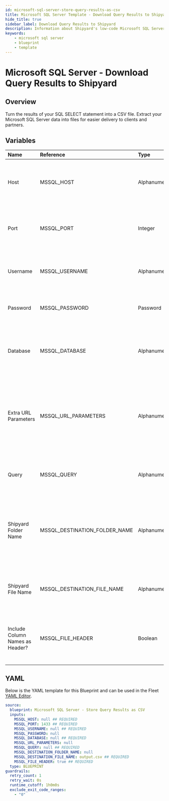```yaml
---
id: microsoft-sql-server-store-query-results-as-csv
title: Microsoft SQL Server Template - Download Query Results to Shipyard
hide_title: true
sidebar_label: Download Query Results to Shipyard
description: Information about Shipyard's low-code Microsoft SQL Server Download Query Results to Shipyard blueprint. Turn the results of your SQL SELECT statement into a CSV file. 
keywords:
    - microsoft sql server
    - blueprint
    - template
---
```


# Microsoft SQL Server - Download Query Results to Shipyard

## Overview
Turn the results of your SQL SELECT statement into a CSV file. Extract your Microsoft SQL Server data into files for easier delivery to clients and partners.

## Variables

| Name | Reference | Type | Required | Default | Options | Description |
|:-----|:----------|:-----|:---------|:--------|:--------|:------------|
| Host | MSSQL_HOST  | Alphanumeric |:white_check_mark: | - | - | The domain or the IP address of the database you want to connect to. |
| Port | MSSQL_PORT  | Integer |:white_check_mark: | `"1433"` | - | Number for the database port to connect to. Defaults to 1433. |
| Username | MSSQL_USERNAME  | Alphanumeric |:white_check_mark: | - | - | Name of the user to connect to the database with. |
| Password | MSSQL_PASSWORD  | Password |:heavy_minus_sign: | - | - | Password associated to the provided username. |
| Database | MSSQL_DATABASE  | Alphanumeric |:white_check_mark: | - | - | Name of the database in the Microsoft SQL Server to connect to. |
| Extra URL Parameters | MSSQL_URL_PARAMETERS  | Alphanumeric |:heavy_minus_sign: | - | - | Extra parameters that will be placed at the end of the connection string, after the "?". Must be separated by "&" |
| Query | MSSQL_QUERY  | Alphanumeric |:white_check_mark: | - | - | A SELECT statement that returns data. Formatting is ignored. |
| Shipyard Folder Name | MSSQL_DESTINATION_FOLDER_NAME  | Alphanumeric |:heavy_minus_sign: | - | - | The folder structure that you want your CSV to be created in. If left blank, the file will be created in the home directory. |
| Shipyard File Name | MSSQL_DESTINATION_FILE_NAME  | Alphanumeric |:white_check_mark: | `output.csv` | - | The file name that you want your generated CSV to have. |
| Include Column Names as Header? | MSSQL_FILE_HEADER  | Boolean |:white_check_mark: | `True` | - | If checked, your CSV file will include a header row with column names. |


## YAML
Below is the YAML template for this Blueprint and can be used in the Fleet [YAML Editor](../../reference/fleets/yaml-editor.md).
```yaml
source:
  blueprint: Microsoft SQL Server - Store Query Results as CSV
  inputs:
    MSSQL_HOST: null ## REQUIRED
    MSSQL_PORT: 1433 ## REQUIRED
    MSSQL_USERNAME: null ## REQUIRED
    MSSQL_PASSWORD: null 
    MSSQL_DATABASE: null ## REQUIRED
    MSSQL_URL_PARAMETERS: null 
    MSSQL_QUERY: null ## REQUIRED
    MSSQL_DESTINATION_FOLDER_NAME: null 
    MSSQL_DESTINATION_FILE_NAME: output.csv ## REQUIRED
    MSSQL_FILE_HEADER: true ## REQUIRED
  type: BLUEPRINT
guardrails:
  retry_count: 1
  retry_wait: 0s
  runtime_cutoff: 1h0m0s
  exclude_exit_code_ranges:
    - "0"
```
